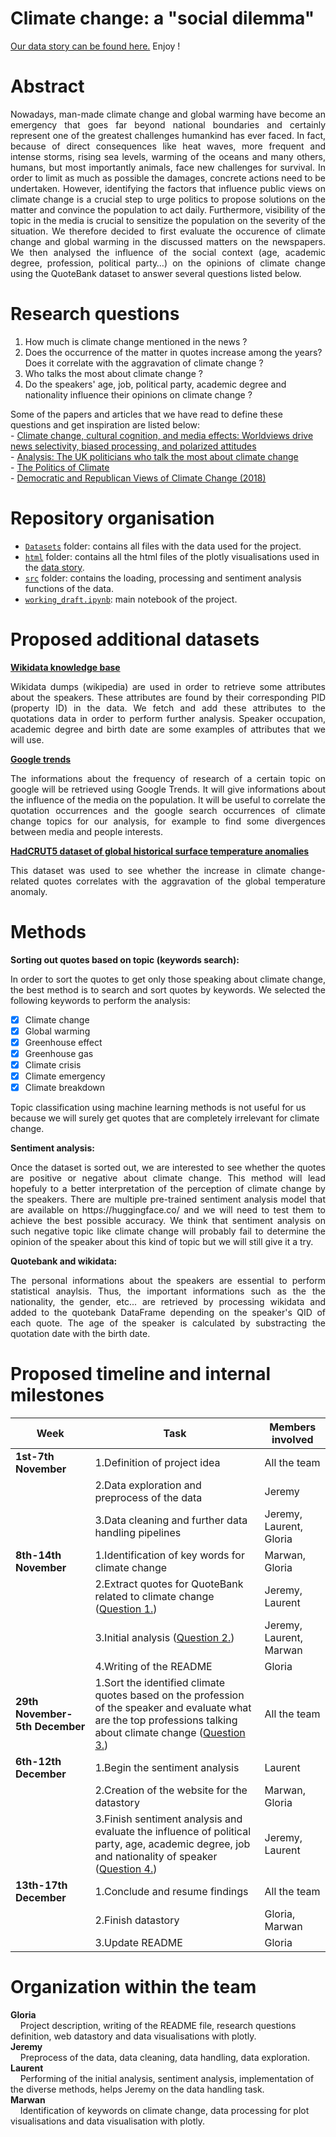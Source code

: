 # **Climate change: a "social dilemma"**
[Our data story can be found here.](https://glpittet.github.io/salazar-gang.github.io/) Enjoy !
# Abstract
<p align= "justify"> Nowadays, man-made climate change and global warming have become an emergency that goes far beyond national boundaries and certainly represent one of the greatest challenges humankind has ever faced. In fact, because of direct consequences like heat waves, more frequent and intense storms, rising sea levels, warming of the oceans and many others, humans, but most importantly animals, face new challenges for survival. In order to limit as much as possible the damages, concrete actions need to be undertaken. However, identifying the factors that influence public views on climate change is a crucial step to urge politics to propose solutions on the matter and convince the population to act daily. Furthermore, visibility of the topic in the media is crucial to sensitize the population on the severity of the situation. We therefore decided to first evaluate the occurence of climate change and global warming in the discussed matters on the newspapers. We then analysed the influence of the social context (age, academic degree, profession, political party…) on the opinions of climate change using the QuoteBank dataset to answer several questions listed below.</p>

# Research questions
1.	How much is climate change mentioned in the news ?
2.	Does the occurrence of the matter in quotes increase among the years? Does it correlate with the aggravation of climate change ?
3.	Who talks the most about climate change ?
4.	Do the speakers' age, job, political party, academic degree and nationality influence their opinions on climate change ?

Some of the papers and articles that we have read to define these questions and get inspiration are listed below:<br />
    - [Climate change, cultural cognition, and media effects: Worldviews drive news selectivity, biased processing, and polarized attitudes](https://doi.org/10.1177%2F0963662518801170)<br />
    - [Analysis: The UK politicians who talk the most about climate change](https://www.carbonbrief.org/analysis-the-uk-politicians-who-talk-the-most-about-climate-change)<br />
    - [The Politics of Climate](https://www.pewresearch.org/internet/wp-content/uploads/sites/9/2016/10/PS_2016.10.04_Politics-of-Climate_FINAL.pdf)<br />
    - [Democratic and Republican Views of Climate Change (2018)](https://climatecommunication.yale.edu/visualizations-data/partisan-maps-2018/)<br />

# Repository organisation
- [`Datasets`](Datasets) folder: contains all files with the data used for the project.
- [`html`](Datasets) folder: contains all the html files of the plotly visualisations used in the [data story](https://glpittet.github.io/salazar-gang.github.io/).
- [`src`](src) folder: contains the loading, processing and sentiment analysis functions of the data.
- [`working_draft.ipynb`](working_draft.ipynb): main notebook of the project.

# Proposed additional datasets
[**Wikidata knowledge base**](https://www.wikidata.org/wiki/Wikidata:Main_Page)
<p align= "justify"> Wikidata dumps (wikipedia) are used in order to retrieve some attributes about the speakers. These attributes are found by their corresponding PID (property ID) in the data. We fetch and add these attributes to the quotations data in order to perform further analysis. Speaker occupation, academic degree and birth date are some examples of attributes that we will use.</p>

[**Google trends**](https://trends.google.fr/trends/explore?date=2009-01-01%202019-12-31&q=climate%20change)
<p align= "justify"> The informations about the frequency of research of a certain topic on google will be retrieved using Google Trends. It will give informations about the influence of the media on the population. It will be useful to correlate the quotation occurrences and the google search occurrences of climate change topics for our analysis, for example to find some divergences between media and people interests.</p>

[**HadCRUT5 dataset of global historical surface temperature anomalies**](https://www.metoffice.gov.uk/hadobs/hadcrut5/data/current/download.html)
<p align= "justify"> This dataset was used to see whether the increase in climate change-related quotes correlates with the aggravation of the global temperature anomaly.</p>

# Methods
**Sorting out quotes based on topic (keywords search):**<br />
<p align= "justify"> In order to sort the quotes to get only those speaking about climate change, the best method is to search and sort quotes by keywords. We selected the following keywords to perform the analysis:
 
- [x] Climate change
- [x] Global warming
- [x] Greenhouse effect
- [x] Greenhouse gas
- [x] Climate crisis
- [x] Climate emergency
- [x] Climate breakdown
    
Topic classification using machine learning methods is not useful for us because we will surely get quotes that are completely irrelevant for climate change.</p>

**Sentiment analysis:**<br />
<p align= "justify"> Once the dataset is sorted out, we are interested to see whether the quotes are positive or negative about climate change. This method will lead hopefuly to a better interpretation of the perception of climate change by the speakers. There are multiple pre-trained sentiment analysis model that are available on https://huggingface.co/ and we will need to test them to achieve the best possible accuracy. We think that sentiment analysis on such negative topic like climate change will probably fail to determine the opinion of the speaker about this kind of topic but we will still give it a try.</p>

**Quotebank and wikidata:**<br />
<p align= "justify"> The personal informations about the speakers are essential to perform statistical anaylsis. Thus, the important informations such as the the nationality, the gender, etc... are retrieved by processing wikidata and added to the quotebank DataFrame depending on the speaker's QID of each quote. The age of the speaker is calculated by substracting the quotation date with the birth date.</p>

# Proposed timeline and internal milestones
|**Week**|**Task**|**Members involved**|
|----|----|----------------|
|**1st-7th November**|1.Definition of project idea|All the team|
|   |2.Data exploration and preprocess of the data|Jeremy|
| |3.Data cleaning and further data handling pipelines|Jeremy, Laurent, Gloria|
|**8th-14th November**|1.Identification of key words for climate change|Marwan, Gloria|
| |2.Extract quotes for QuoteBank related to climate change ([Question 1.](#research-questions))|Jeremy, Laurent|
| |3.Initial analysis ([Question 2.](#research-questions))|Jeremy, Laurent, Marwan|
| |4.Writing of the README|Gloria|
|**29th November-5th December**|1.Sort the identified climate quotes based on the profession of the speaker and evaluate what are the top professions talking about climate change ([Question 3.](#research-questions))|All the team|
|**6th-12th December**|1.Begin the sentiment analysis|Laurent|
| |2.Creation of the website for the datastory|Marwan, Gloria|
| |3.Finish sentiment analysis and evaluate the influence of political party, age, academic degree, job and nationality of speaker ([Question 4.](#research-questions))|Jeremy, Laurent|
|**13th-17th December**|1.Conclude and resume findings|All the team|
| |2.Finish datastory|Gloria, Marwan|
| |3.Update README|Gloria|


# Organization within the team
**Gloria**<br />
    Project description, writing of the README file, research questions definition, web datastory and data visualisations with plotly.<br />
**Jeremy**<br /> 
    Preprocess of the data, data cleaning, data handling, data exploration.<br />
**Laurent**<br />
    Performing of the initial analysis, sentiment analysis, implementation of the diverse methods, helps Jeremy on the data handling task.<br />
**Marwan**<br />
    Identification of keywords on climate change, data processing for plot visualisations and data visualisation with plotly.<br />
